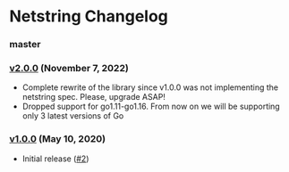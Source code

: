 # Netstring Changelog

### master

### [v2.0.0][v2.0.0] (November 7, 2022)

- Complete rewrite of the library since v1.0.0 was not implementing the
  netstring spec. Please, upgrade ASAP!
- Dropped support for go1.11-go1.16. From now on we will be supporting only
  3 latest versions of Go

### [v1.0.0][v1.0.0] (May 10, 2020)

- Initial release ([#2](https://github.com/kyrylo/netstring/pull/2))

[v1.0.0]: https://github.com/kyrylo/netstring/releases/tag/v1.0.0
[v2.0.0]: https://github.com/kyrylo/netstring/releases/tag/v2.0.0
